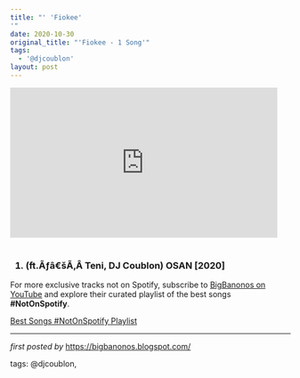 ```yaml
---
title: "' 'Fiokee'
'"
date: 2020-10-30
original_title: "'Fiokee - 1 Song'"
tags:
  - '@djcoublon'
layout: post
---
```

<iframe allowfullscreen="" frameborder="0" height="270" src="https://www.youtube.com/embed/xWx7m4D3DkU" width="480"></iframe><br /><br />
<h3><ol><li>(ft.Ãƒâ€šÃ‚Â Teni, DJ Coublon) OSAN [2020]</li>
</ol></h3>

<!--Subscribe and Playlist Links-->
<div>
    <p>For more exclusive tracks not on Spotify, subscribe to <a href="https://www.youtube.com/@BigBanonos" target="_blank">BigBanonos on YouTube</a> and explore their curated playlist of the best songs <strong>#NotOnSpotify</strong>.</p>
    <p><a href="https://www.youtube.com/playlist?list=PLtuNtuTatqI0kFahUCbtbfenC_ET5O_tr" target="_blank">Best Songs #NotOnSpotify Playlist<br /></a></p></div>

<hr />

<p><em>first posted by</em> <a href="https://bigbanonos.blogspot.com/" rel="noopener" target="_new">https://bigbanonos.blogspot.com/</a></p>

<p>tags: @djcoublon,</p>
